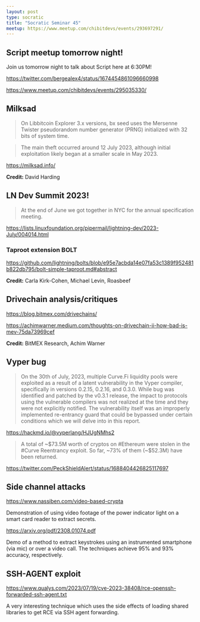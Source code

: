 ```yaml
---
layout: post
type: socratic
title: "Socratic Seminar 45"
meetup: https://www.meetup.com/chibitdevs/events/293697291/
---
```


## Script meetup tomorrow night!

Join us tomorrow night to talk about Script here at 6:30PM!

<https://twitter.com/bergealex4/status/1674454861096660998>

<https://www.meetup.com/chibitdevs/events/295035330/>

## Milksad

>On Libbitcoin Explorer 3.x versions, bx seed uses the Mersenne Twister pseudorandom number generator (PRNG) initialized with 32 bits of system time.

>The main theft occurred around 12 July 2023, although initial exploitation likely began at a smaller scale in May 2023.

<https://milksad.info/>

**Credit:** David Harding

## LN Dev Summit 2023!

>At the end of June we got together in NYC for the annual specification meeting.

<https://lists.linuxfoundation.org/pipermail/lightning-dev/2023-July/004014.html>

### Taproot extension BOLT

<https://github.com/lightning/bolts/blob/e95e7acbda14e07fa53c1389f952481b822db795/bolt-simple-taproot.md#abstract>

**Credit:** Carla Kirk-Cohen, Michael Levin, Roasbeef

## Drivechain analysis/critiques

<https://blog.bitmex.com/drivechains/>

<https://achimwarner.medium.com/thoughts-on-drivechain-ii-how-bad-is-mev-75da73969cef>

**Credit:** BitMEX Research, Achim Warner

## Vyper bug

>On the 30th of July, 2023, multiple Curve.Fi liquidity pools were exploited as a result of a latent vulnerability in the Vyper compiler, specifically in versions 0.2.15, 0.2.16, and 0.3.0. While bug was identified and patched by the v0.3.1 release, the impact to protocols using the vulnerable compilers was not realized at the time and they were not explicitly notified. The vulnerability itself was an improperly implemented re-entrancy guard that could be bypassed under certain conditions which we will delve into in this report.

<https://hackmd.io/@vyperlang/HJUgNMhs2>

>A total of ~$73.5M worth of cryptos on #Ethereum were stolen in the #Curve Reentrancy exploit. So far, ~73% of them (~$52.3M) have been returned.

<https://twitter.com/PeckShieldAlert/status/1688404426825117697>

## Side channel attacks

<https://www.nassiben.com/video-based-crypta>

Demonstration of using video footage of the power indicator light on a smart
card reader to extract secrets.

<https://arxiv.org/pdf/2308.01074.pdf>

Demo of a method to extract keystrokes using an instrumented smartphone (via
mic) or over a video call. The techniques achieve 95% and 93% accuracy,
respectively.

## SSH-AGENT exploit

<https://www.qualys.com/2023/07/19/cve-2023-38408/rce-openssh-forwarded-ssh-agent.txt>

A very interesting technique which uses the side effects of loading shared
libraries to get RCE via SSH agent forwarding.
